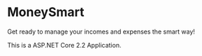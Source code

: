 # MoneySmart

Get ready to manage your incomes and expenses the smart way!

This is a ASP.NET Core 2.2 Application.
